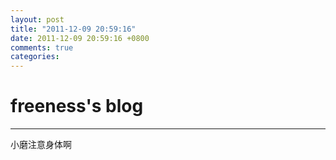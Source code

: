 ```yaml
---
layout: post
title: "2011-12-09 20:59:16"
date: 2011-12-09 20:59:16 +0800
comments: true
categories: 
---
```


# freeness's blog

----------

>
小磨注意身体啊